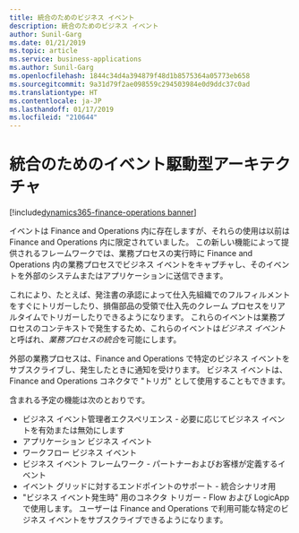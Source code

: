 ```yaml
---
title: 統合のためのビジネス イベント
description: 統合のためのビジネス イベント
author: Sunil-Garg
ms.date: 01/21/2019
ms.topic: article
ms.service: business-applications
ms.author: Sunil-Garg
ms.openlocfilehash: 1844c34d4a394879f48d1b8575364a05773eb658
ms.sourcegitcommit: 9a31d79f2ae098559c294503984e0d9ddc37c0ad
ms.translationtype: HT
ms.contentlocale: ja-JP
ms.lasthandoff: 01/17/2019
ms.locfileid: "210644"
---
```

#  <a name="event-driven-architecture-for-integrations"></a>統合のためのイベント駆動型アーキテクチャ 
[!include[dynamics365-finance-operations banner](../includes/dynamics365-finance-operations.md)]





イベントは Finance and Operations 内に存在しますが、それらの使用は以前は Finance and Operations 内に限定されていました。 この新しい機能によって提供されるフレームワークでは、業務プロセスの実行時に Finance and Operations 内の業務プロセスでビジネス イベントをキャプチャし、そのイベントを外部のシステムまたはアプリケーションに送信できます。

これにより、たとえば、発注書の承認によって仕入先組織でのフルフィルメントをすぐにトリガーしたり、損傷部品の受領で仕入先のクレーム プロセスをリアルタイムでトリガーしたりできるようになります。 これらのイベントは業務プロセスのコンテキストで発生するため、これらのイベントは*ビジネス イベント*と呼ばれ、*業務プロセスの統合*を可能にします。

外部の業務プロセスは、Finance and Operations で特定のビジネス イベントをサブスクライブし、発生したときに通知を受けります。 ビジネス イベントは、Finance and Operations コネクタで "トリガ" として使用することもできます。

含まれる予定の機能は次のとおりです。

- ビジネス イベント管理者エクスペリエンス - 必要に応じてビジネス イベントを有効または無効にします
- アプリケーション ビジネス イベント
- ワークフロー ビジネス イベント
- ビジネス イベント フレームワーク - パートナーおよびお客様が定義するイベント
- イベント グリッドに対するエンドポイントのサポート - 統合シナリオ用
- "ビジネス イベント発生時" 用のコネクタ トリガー - Flow および LogicApp で使用します。 ユーザーは Finance and Operations で利用可能な特定のビジネス イベントをサブスクライブできるようになります。

